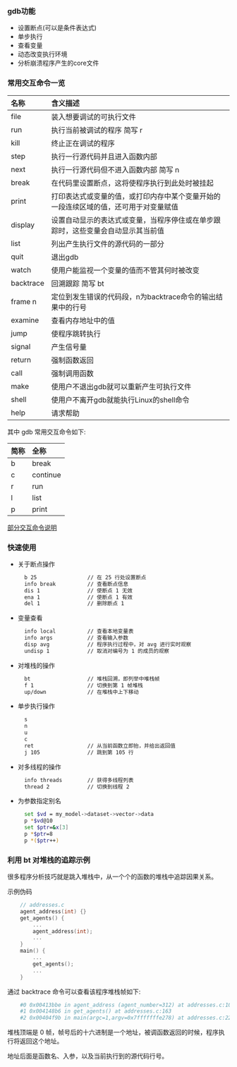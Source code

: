 
### gdb功能

- 设置断点(可以是条件表达式)
- 单步执行
- 查看变量
- 动态改变执行环境
- 分析崩溃程序产生的core文件

### 常用交互命令一览

| 名称       |  含义描述                            |
|:-----------|:-------------------------------------|
|   file     |   装入想要调试的可执行文件           |
|   run      |   执行当前被调试的程序  简写 r       |
|   kill     |   终止正在调试的程序                 |
|   step     |   执行一行源代码并且进入函数内部     |
|   next     |   执行一行源代码但不进入函数内部 简写 n  |
|   break    |   在代码里设置断点，这将使程序执行到此处时被挂起 |
|   print    |   打印表达式或变量的值，或打印内存中某个变量开始的一段连续区域的值，还可用于对变量赋值 |
|   display  |   设置自动显示的表达式或变量，当程序停住或在单步跟踪时，这些变量会自动显示其当前值 |
|   list     |   列出产生执行文件的源代码的一部分 |
|   quit     |   退出gdb |
|   watch    |   使用户能监视一个变量的值而不管其何时被改变 |
|   backtrace|   回溯跟踪    简写 bt |
|   frame n  |   定位到发生错误的代码段，n为backtrace命令的输出结果中的行号 |
|   examine  |   查看内存地址中的值 |
|   jump     |   使程序跳转执行 |
|   signal   |   产生信号量 |
|   return   |   强制函数返回 |
|   call     |   强制调用函数 |
|   make     |   使用户不退出gdb就可以重新产生可执行文件 |
|   shell    |   使用户不离开gdb就能执行Linux的shell命令 |
|   help     |   请求帮助 |

其中 gdb 常用交互命令如下:

| 简称 | 全称 |
|:-----|:-----|
| b    | break |
| c    | continue |
| r    | run   |
| l    | list  |
| p    | print |

[部分交互命令说明](部分交互命令说明.md)


### 快速使用

- 关于断点操作
  ```sh
    b 25                // 在 25 行处设置断点
    info break          // 查看断点信息
    dis 1               // 使断点 1 无效
    ena 1               // 使断点 1 有效
    del 1               // 删除断点 1
  ```

- 变量查看
  ```sh
    info local          // 查看本地变量表
    info args           // 查看输入参数
    disp avg            // 程序执行过程中，对 avg 进行实时观察
    undisp 1            // 取消对编号为 1 的成员的观察
  ```

- 对堆栈的操作
  ```sh
    bt                  // 堆栈回溯，即列举中堆栈帧
    f 1                 // 切换到第 1 帧堆栈
    up/down             // 在堆栈中上下移动
  ```

- 单步执行操作
  ```sh
    s
    n
    u
    c
    ret                 // 从当前函数立即抬，并给出返回值
    j 105               // 跳到第 105 行
  ```

- 对多线程的操作
  ```sh
    info threads        // 获得多线程列表
    thread 2            // 切换到线程 2
  ```
  
- 为参数指定别名
  ```sh
    set $vd = my_model->dataset->vector->data
    p *$vd@10
    set $ptr=&x[3]
    p *$ptr=8
    p *($ptr++)
  ```

### 利用 bt 对堆栈的追踪示例

很多程序分析技巧就是跳入堆栈中，从一个个的函数的堆栈中追踪因果关系。

示例伪码
```c
    // addresses.c
    agent_address(int) {}
    get_agents() {
        ...
        agent_address(int);
        ...
    }
    main() {
        ...
        get_agents();
        ...
    }
```
通过 backtrace 命令可以查看该程序堆栈帧如下:
```sh
    #0 0x00413bbe in agent_address (agent_number=312) at addresses.c:100
    #1 0x004148b6 in get_agents() at addresses.c:163
    #2 0x00404f9b in main(argc=1,argv=0x7fffffffe278) at addresses.c:227
```
堆栈顶端是 0 帧，帧号后的十六进制是一个地址，被调函数返回的时候，程序执行将返回这个地址。

地址后面是函数名、入参，以及当前执行到的源代码行号。
